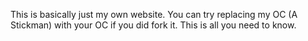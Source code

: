 This is basically just my own website. You can try replacing my OC (A Stickman) with your OC if you did fork it. This is all you need to know.
